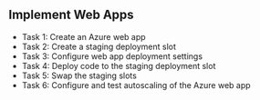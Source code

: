 ## Implement Web Apps

<ul>
     <li> Task 1: Create an Azure web app </li>
     <li> Task 2: Create a staging deployment slot </li>
     <li> Task 3: Configure web app deployment settings </li>
     <li> Task 4: Deploy code to the staging deployment slot </li>
     <li> Task 5: Swap the staging slots </li>
     <li> Task 6: Configure and test autoscaling of the Azure web app </li>
</ul>

 
 